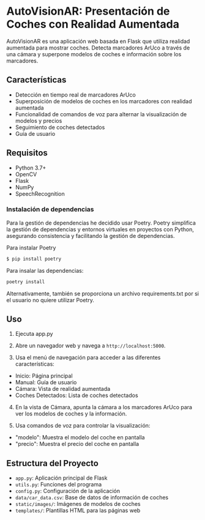 # AutoVisionAR: Presentación de Coches con Realidad Aumentada

AutoVisionAR es una aplicación web basada en Flask que utiliza realidad aumentada para mostrar coches. Detecta marcadores ArUco a través de una cámara y superpone modelos de coches e información sobre los marcadores.

## Características

- Detección en tiempo real de marcadores ArUco
- Superposición de modelos de coches en los marcadores con realidad aumentada
- Funcionalidad de comandos de voz para alternar la visualización de modelos y precios
- Seguimiento de coches detectados
- Guía de usuario

## Requisitos

- Python 3.7+
- OpenCV
- Flask
- NumPy
- SpeechRecognition

### Instalación de dependencias
Para la gestión de dependencias he decidido usar Poetry. Poetry simplifica la gestión de dependencias y entornos virtuales en proyectos con Python, asegurando consistencia y facilitando la gestión de dependencias.


Para instalar Poetry
```python
$ pip install poetry
```

Para insalar las dependencias:
```python
poetry install
```

Alternativamente, también se proporciona un archivo requirements.txt por si el usuario no quiere utilizar Poetry.

## Uso

1. Ejecuta app.py
2. Abre un navegador web y navega a `http://localhost:5000`.

3. Usa el menú de navegación para acceder a las diferentes características:
- Inicio: Página principal
- Manual: Guía de usuario
- Cámara: Vista de realidad aumentada
- Coches Detectados: Lista de coches detectados

4. En la vista de Cámara, apunta la cámara a los marcadores ArUco para ver los modelos de coches y la información.

5. Usa comandos de voz para controlar la visualización:
- "modelo": Muestra el modelo del coche en pantalla
- "precio": Muestra el precio del coche en pantalla

## Estructura del Proyecto

- `app.py`: Aplicación principal de Flask
- `utils.py`: Funciones del programa
- `config.py`: Configuración de la aplicación
- `data/car_data.csv`: Base de datos de información de coches
- `static/images/`: Imágenes de modelos de coches
- `templates/`: Plantillas HTML para las páginas web
